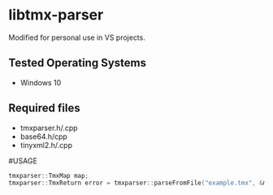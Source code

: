# libtmx-parser
Modified for personal use in VS projects.

## Tested Operating Systems
- Windows 10

## Required files
- tmxparser.h/.cpp
- base64.h/cpp
- tinyxml2.h/.cpp

#USAGE
```Cpp
tmxparser::TmxMap map;
tmxparser::TmxReturn error = tmxparser::parseFromFile("example.tmx", &map);
```
